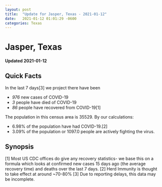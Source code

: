 ```yaml
---
layout: post
title:  "Update for Jasper, Texas - 2021-01-12"
date:   2021-01-12 01:01:29 -0600
categories: Texas
---
```


# Jasper, Texas
#### Updated 2021-01-12

## Quick Facts

In the last 7 days[3] we project there have been
- *976* new cases of COVID-19
- *3* people have died of COVID-19
- *86* people have recovered from COVID-19[1]

The population in this census area is 35529. By our calculations:
- 6.98% of the population have had COVID-19.[2]
- 3.09% of the population or 1097.0 people are actively fighting the virus.

## Synopsis




[1] Most US CDC offices do give any recovery statistics- we base this on a formula which looks at confirmed new cases
15 days ago (the average recovery time) and deaths over the last 7 days.
[2] Herd Immunity is thought to take effect at around ~70-80%
[3] Due to reporting delays, this data may be incomplete. 
    